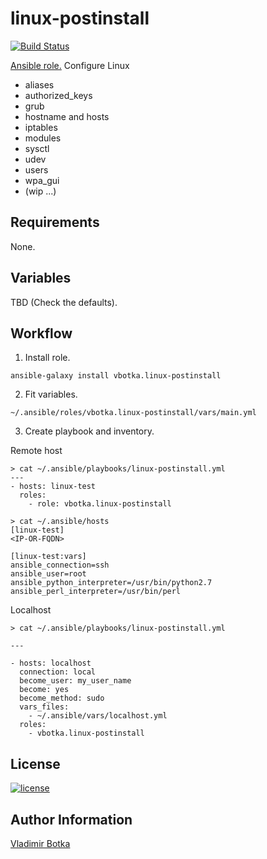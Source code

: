 linux-postinstall
=================

[![Build Status](https://travis-ci.org/vbotka/ansible-linux-postinstall.svg?branch=master)](https://travis-ci.org/vbotka/ansible-linux-postinstall)

[Ansible role.](https://galaxy.ansible.com/vbotka/linux-postinstall/)  Configure Linux

- aliases
- authorized_keys
- grub
- hostname and hosts
- iptables
- modules
- sysctl
- udev
- users
- wpa_gui
- (wip ...)


Requirements
------------

None.


Variables
---------

TBD (Check the defaults).


Workflow
--------

1) Install role.

```
ansible-galaxy install vbotka.linux-postinstall
```

2) Fit variables.

```
~/.ansible/roles/vbotka.linux-postinstall/vars/main.yml
```

3) Create playbook and inventory.

Remote host
```
> cat ~/.ansible/playbooks/linux-postinstall.yml
---
- hosts: linux-test
  roles:
    - role: vbotka.linux-postinstall
```

```
> cat ~/.ansible/hosts
[linux-test]
<IP-OR-FQDN>

[linux-test:vars]
ansible_connection=ssh
ansible_user=root
ansible_python_interpreter=/usr/bin/python2.7
ansible_perl_interpreter=/usr/bin/perl
```

Localhost
```
> cat ~/.ansible/playbooks/linux-postinstall.yml

---

- hosts: localhost
  connection: local
  become_user: my_user_name
  become: yes
  become_method: sudo
  vars_files:
    - ~/.ansible/vars/localhost.yml
  roles:
    - vbotka.linux-postinstall
```


License
-------

[![license](https://img.shields.io/badge/license-BSD-red.svg)](https://www.freebsd.org/doc/en/articles/bsdl-gpl/article.html)


Author Information
------------------

[Vladimir Botka](https://botka.link)
